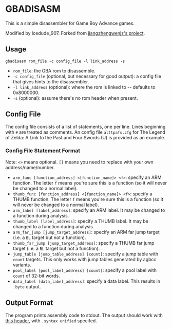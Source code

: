 # GBADISASM
This is a simple disassembler for Game Boy Advance games.

Modified by Icedude_907. Forked from [jiangzhengwenjz's project](https://github.com/jiangzhengwenjz/gbadisasm).

## Usage

`gbadisasm rom_file -c config_file -l link_address -s`
- `rom_file`: the GBA rom to disassemble.
- `-c config_file` (optional, but necessary for good output): a config file that gives hints to the disassembler.
- `-l link_address` (optional): where the rom is linked to -- defaults to 0x8000000.
- `-s` (optional): assume there's no rom header when present.

## Config File

The config file consists of a list of statements, one per line. Lines beginning with `#` are treated as comments. An config file `alttpafs.cfg` for The Legend of Zelda: A Link to the Past and Four Swords (U) is provided as an example.

### Config File Statement Format

Note: `<>` means optional. `[]` means you need to replace with your own address/name/number.

- `arm_func [function_address] <[function_name]> <f>`: specify an ARM function. The letter `f` means you're sure this is a function (so it will never be changed to a normal label).
- `thumb_func [function_address] <[function_name]> <f>`: specify a THUMB function. The letter `f` means you're sure this is a function (so it will never be changed to a normal label).
- `arm_label [label_address]`: specify an ARM label. It may be changed to a function during analysis.
- `thumb_label [label_address]`: specify a THUMB label. It may be changed to a function during analysis.
- `arm_far_jump [jump_target_address]`: specify an ARM far jump target (i.e. a `BL` target but not a function).
- `thumb_far_jump [jump_target_address]`: specify a THUMB far jump target (i.e. a `BL` target but not a function).
- `jump_table [jump_table_address] [count]`: specify a jump table with `count` targets. This only works with jump tables generated by agbcc variants.
- `pool_label [pool_label_address] [count]`: specify a pool label with `count` of 32-bit words.
- `data_label [data_label_address]`: specify a data label. This results in `.byte` output.

## Output Format
The program prints assembly code to stdout. The output should work with [this header](https://github.com/pret/pokeemerald/blob/master/asm/macros/function.inc), with `.syntax unified` specifed. 
